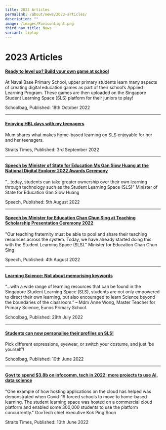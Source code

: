 ```yaml
---
title: 2023 Articles
permalink: /about/news/2023-articles/
description: ""
image: /images/FaviconLight.png
third_nav_title: News
variant: tiptap
---
```

<h1>2023 Articles</h1>
<h4><a href="https://www.schoolbag.edu.sg/story/ready-to-level-up-build-your-own-game-at-school" rel="noopener noreferrer nofollow" target="_blank">Ready to level up? Build your own game at school</a></h4>
<p>At Naval Base Primary School, upper primary students learn many aspects
of creating digital education games as part of their school’s Applied Learning
Program. These games are then uploaded on the Singapore Student Learning
Space (SLS) platform for their juniors to play!</p>
<p>Schoolbag, Published: 18th October 2022</p>
<hr>
<h4><a href="https://www.straitstimes.com/singapore/parenting-education/viewpoint-enjoying-hbl-days-with-my-teenagers" rel="noopener noreferrer nofollow" target="_blank">Enjoying HBL days with my teenagers</a></h4>
<p>Mum shares what makes home-based learning on SLS enjoyable for her and
her teenagers.</p>
<p>Straits Times, Published: 3rd September 2022</p>
<hr>
<h4><a href="https://www.moe.gov.sg/news/speeches/20220805-speech-by-minister-of-state-for-education-ms-gan-siow-huang-at--the-national-digital-explorer-2022-awards-ceremony" rel="noopener noreferrer nofollow" target="_blank">Speech by Minister of State for Education Ms Gan Siow Huang at the National Digital Explorer 2022 Awards Ceremony</a></h4>
<p>"...today, students can take greater ownership over their own learning
through technology such as the Student Learning Space (SLS)" Minister of
State for Education Gan Siow Huang</p>
<p>Speech, Published: 5th August 2022</p>
<hr>
<h4><a href="https://www.moe.gov.sg/news/speeches/20220804-speech-by-minister-for-education-chan-chun-sing-at-teaching-scholarship-presentation-ceremony-2022-at-orchard-hotel-singapore" rel="noopener noreferrer nofollow" target="_blank">Speech by Minister for Education Chan Chun Sing at Teaching Scholarship Presentation Ceremony 2022</a></h4>
<p>"Our teaching fraternity must be able to pool and share their teaching
resources across the system. Today, we have already started doing this
with the Student Learning Space (SLS)." Minister for Education Chan Chun
Sing</p>
<p>Speech, Published: 4th August 2022</p>
<hr>
<h4><a href="https://www.schoolbag.edu.sg/story/learning-science-not-about-memorising-keywords" rel="noopener noreferrer nofollow" target="_blank">Learning Science: Not about memorising keywords</a></h4>
<p>“…with a wide range of learning resources that can be found in the Singapore
Student Learning Space (SLS), students are not only empowered to direct
their own learning, but also encouraged to learn Science beyond the boundaries
of the classroom.” – Mdm Anne Wong, Master Teacher for Primary Science,
Eunos Primary School.</p>
<p>Schoolbag, Published: 28th July 2022</p>
<hr>
<h4><a href="https://www.schoolbag.edu.sg/story/students-can-now-personalise-their-profiles-on-sls" rel="noopener noreferrer nofollow" target="_blank">Students can now personalise their profiles on SLS!</a></h4>
<p>Pick different expressions, eyewear, or switch your costume, and just
‘be yourself’!</p>
<p>Schoolbag, Published: 10th June 2022</p>
<hr>
<h4><a href="https://www.straitstimes.com/tech/tech-news/govt-to-spend-38b-on-infocomm-tech-in-2022-more-projects-to-use-ai-data-science" rel="noopener noreferrer nofollow" target="_blank">Govt to spend $3.8b on infocomm, tech in 2022; more projects to use AI, data science</a></h4>
<p>"One example of how hosting applications on the cloud has helped was demonstrated
when Covid-19 forced schools to move to home-based learning. The student
learning space was hosted on a commercial cloud platform and enabled some
300,000 students to use the platform concurrently." GovTech chief executive
Kok Ping Soon</p>
<p>Straits Times, Published: 10th June 2022</p>